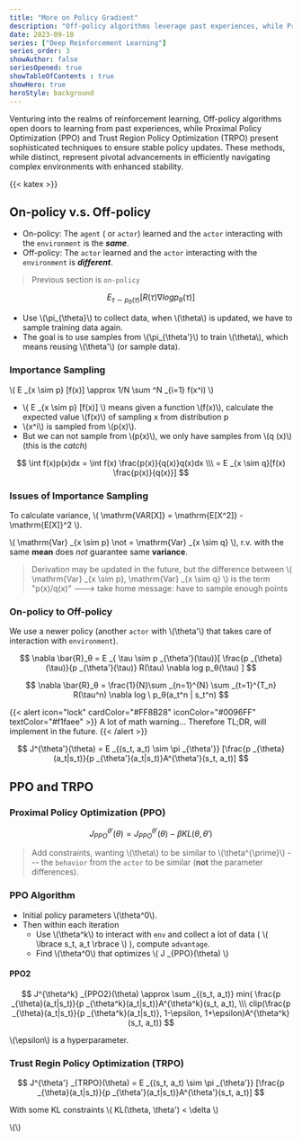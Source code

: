 ```yaml
---
title: "More on Policy Gradient"
description: "Off-policy algorithms leverage past experiences, while Proximal Policy Optimization (PPO) and Trust Region Policy Optimization (TRPO) offer advanced strategies for stable policy evolution in reinforcement learning."
date: 2023-09-10
series: ["Deep Reinforcement Learning"]
series_order: 3
showAuthor: false
seriesOpened: true
showTableOfContents : true
showHero: true
heroStyle: background
---
```


Venturing into the realms of reinforcement learning, Off-policy algorithms open doors to learning from past experiences, while Proximal Policy Optimization (PPO) and Trust Region Policy Optimization (TRPO) present sophisticated techniques to ensure stable policy updates. These methods, while distinct, represent pivotal advancements in efficiently navigating complex environments with enhanced stability.

{{< katex >}}

## On-policy v.s. Off-policy

- On-policy: The `agent` ( or `actor`) learned and the `actor` interacting with the `environment` is the ***same***.
- Off-policy: The `actor` learned and the `actor` interacting with the `environment` is ***different***.

> Previous section is `on-policy`

$$
E _{\tau \sim p _{\theta}(\tau)}[R(\tau) \nabla log p_θ(\tau) ]
$$

- Use \\(\pi_{\theta}\\) to collect data, when \\(\theta\\) is updated, we have to sample training data again.
- The goal is to use samples from \\(\pi_{\theta'}\\) to train \\(\theta\\), which means reusing \\(\theta'\\) (or sample data).

### Importance Sampling

\\( E _{x \sim p} [f(x)] \approx 1/N \sum ^N _{i=1} f(x^i) \\) 
- \\( E _{x \sim p} [f(x)] \\) means given a function \\(f(x)\\), calculate the expected value \\(f(x)\\) of sampling x from distribution p
- \\(x^i\\) is sampled from \\(p(x)\\).
- But we can not sample from \\(p(x)\\), we only have samples from \\(q (x)\\) (this is the *catch*)

$$
\int f(x)p(x)dx = \int f(x) \frac{p(x)}{q(x)}q(x)dx \\\
= E _{x \sim q}[f(x) \frac{p(x)}{q(x)}]
$$

### Issues of Importance Sampling

To calculate variance, \\( \mathrm{VAR[X]} = \mathrm{E[X^2]} - \mathrm{E[X]}^2 \\).

\\( \mathrm{Var} _{x \sim p} \not = \mathrm{Var} _{x \sim q} \\), r.v. with the same **mean** does *not* guarantee same **variance**.

> Derivation may be updated in the future, but the difference between \\( \mathrm{Var} _{x \sim p}, \mathrm{Var} _{x \sim q} \\) is the term "p(x)/q(x)" ---> take home message: have to sample enough points

### On-policy to Off-policy

We use a newer policy (another `actor` with \\(\theta'\\) that takes care of interaction with `environment`).

$$
\nabla \bar{R}_θ = E _{ \tau \sim p _{\theta'}(\tau)}[ \frac{p _{\theta}(\tau)}{p _{\theta'}(\tau)} R(\tau) \nabla log p_θ(\tau) ]
$$

$$
\nabla \bar{R}_θ = \frac{1}{N}\sum _{n=1}^{N} \sum _{t=1}^{T_n} R(\tau^n) \nabla log \ p_θ(a_t^n | s_t^n)
$$

{{< alert icon="lock" cardColor="#FF8B28" iconColor="#0096FF" textColor="#f1faee" >}}
A lot of math warning... Therefore TL;DR, will implement in the future.
{{< /alert >}}

$$
J^{\theta'}(\theta) =  E _{(s_t, a_t) \sim \pi _{\theta'}} 
[\frac{p _{\theta}(a_t|s_t)}{p _{\theta'}(a_t|s_t)}A^{\theta'}(s_t, a_t)]
$$

## PPO and TRPO

### Proximal Policy Optimization (PPO)

$$
J^{\theta'} _{PPO}(\theta) = J^{\theta'} _{PPO}(\theta) - \beta KL(\theta, \theta')
$$

> Add constraints, wanting \\(\theta\\) to be similar to \\(\theta^{\prime}\\) --- the `behavior` from the `actor` to be similar (**not** the parameter differences).

### PPO Algorithm

- Initial policy parameters \\(\theta^0\\).
- Then within each iteration
  - Use \\(\theta^k\\) to interact with `env` and collect a lot of data ( \\( \lbrace s_t, a_t \rbrace \\) ), compute `advantage`.
  - Find \\(\theta^0\\) that optimizes \\( J _{PPO}(\theta) \\)

#### PPO2

$$
J^{\theta^k} _{PPO2}(\theta) \approx \sum _{(s_t, a_t)} min( \frac{p _{\theta}(a_t|s_t)}{p _{\theta^k}(a_t|s_t)}A^{\theta^k}(s_t, a_t), \\\
clip(\frac{p _{\theta}(a_t|s_t)}{p _{\theta^k}(a_t|s_t)}, 1-\epsilon, 1+\epsilon)A^{\theta^k}(s_t, a_t))
$$

\\(\epsilon\\) is a hyperparameter.

### Trust Regin Policy Optimization (TRPO)

$$
J^{\theta'} _{TRPO}(\theta) = E _{(s_t, a_t) \sim \pi _{\theta'}} 
[\frac{p _{\theta}(a_t|s_t)}{p _{\theta'}(a_t|s_t)}A^{\theta'}(s_t, a_t)]
$$

With some KL constraints \\( KL(\theta, \theta') < \delta \\) 

\\(\\)